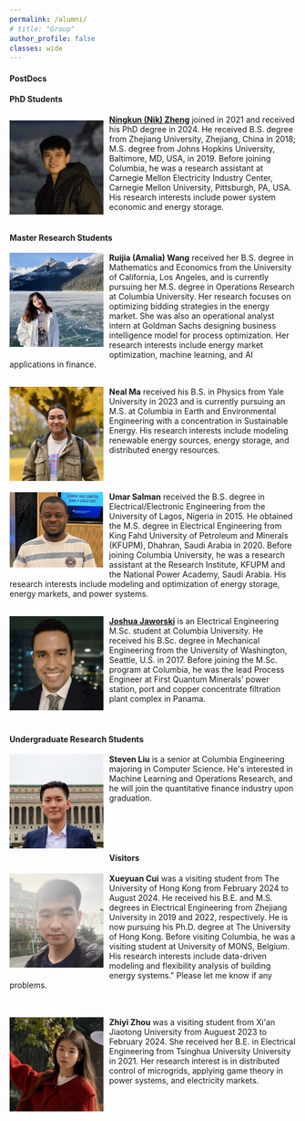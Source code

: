 ```yaml
---
permalink: /alumni/
# title: "Group"
author_profile: false
classes: wide
---
```


#### PostDocs


#### PhD Students

<img style="float: left;  margin-top: 10px;
  margin-bottom: 10px;
  margin-right: 10px;
  margin-left: 0px;" src="/assets/images/Nik_Portrait_2.jpg" width="165px" >

[**Ningkun (Nik) Zheng**](https://ningkunzheng.github.io/) joined in 2021 and received his PhD degree in 2024. He received B.S. degree from Zhejiang University, Zhejiang, China in 2018; M.S. degree from Johns Hopkins University, Baltimore, MD, USA, in 2019.  Before joining Columbia, he was a research assistant at Carnegie Mellon Electricity Industry Center, Carnegie Mellon University, Pittsburgh, PA, USA. His research interests include power system economic and energy storage.
<br />
<br />


#### Master Research Students

<img style="float: left;  margin-top: 0px;
  margin-bottom: 10px;
  margin-right: 10px;
  margin-left: 0px;" src="/assets/images/ruijia.jpeg" width="165px" >

**Ruijia (Amalia) Wang** received her B.S. degree in Mathematics and Economics from the University of California, Los Angeles, and is currently pursuing her M.S. degree in Operations Research at Columbia University. Her research focuses on optimizing bidding strategies in the energy market. She was also an operational analyst intern at Goldman Sachs designing business intelligence model for process optimization. Her research interests include energy market optimization, machine learning, and AI applications in finance.
<br />
<br />

<img style="float: left;  margin-top: 0px;
  margin-bottom: 10px;
  margin-right: 10px;
  margin-left: 0px;" src="/assets/images/neal.jpg" width="165px" >

**Neal Ma** received his B.S. in Physics from Yale University in 2023 and is currently pursuing an M.S. at Columbia in Earth and Environmental Engineering with a concentration in Sustainable Energy. His research interests include modeling renewable energy sources, energy storage, and distributed energy resources.
<br />
<br />
<br />
<br />

<img style="float: left;  margin-top: 0px;
  margin-bottom: 10px;
  margin-right: 10px;
  margin-left: 0px;" src="/assets/images/umar.png" width="165px" >

**Umar Salman** received the B.S. degree in Electrical/Electronic Engineering from the University of Lagos, Nigeria in 2015. He obtained the M.S. degree in Electrical Engineering from King Fahd University of Petroleum and Minerals (KFUPM), Dhahran, Saudi Arabia in 2020. Before joining Columbia University, he was a research assistant at the Research Institute, KFUPM and the National Power Academy, Saudi Arabia. His research interests include modeling and optimization of energy storage, energy markets, and power systems.
<br />
<br />

<img style="float: left;  margin-top: 0px;
  margin-bottom: 10px;
  margin-right: 10px;
  margin-left: 0px;" src="/assets/images/joshua.jpg" width="165px" >

[**Joshua Jaworski**](https://www.linkedin.com/in/jjjaworski/) is an Electrical Engineering M.Sc. student at Columbia University. He received his B.Sc. degree in Mechanical Engineering from the University of Washington, Seattle, U.S. in 2017. Before joining the M.Sc. program at Columbia, he was the lead Process Engineer at First Quantum Minerals’ power station, port and copper concentrate filtration plant complex in Panama.
<br />
<br />
<br />

#### Undergraduate Research Students

<img style="float: left;  margin-top: 0px;
  margin-bottom: 10px;
  margin-right: 10px;
  margin-left: 0px;" src="/assets/images/steven.jpg" width="165px" >

**Steven Liu** is a senior at Columbia Engineering majoring in Computer Science. He's interested in Machine Learning and Operations Research, and he will join the quantitative finance industry upon graduation.
<br />
<br />
<br />
<br />
<br />

#### Visitors

<img style="float: left;  margin-top: 0px;
  margin-bottom: 10px;
  margin-right: 10px;
  margin-left: 0px;" src="/assets/images/xueyuan.jpeg" width="165px" >

**Xueyuan Cui** was a visiting student from The University of Hong Kong from February 2024 to August 2024.
He received his B.E. and M.S. degrees in Electrical Engineering from
Zhejiang University in 2019 and 2022, respectively. He is now pursuing
his Ph.D. degree at The University of Hong Kong. Before visiting
Columbia, he was a visiting student at University of MONS, Belgium.
His research interests include data-driven modeling and flexibility
analysis of building energy systems." Please let me know if any
problems.
<br />
<br />
<br />

<img style="float: left;  margin-top: 0px;
  margin-bottom: 10px;
  margin-right: 10px;
  margin-left: 0px;" src="/assets/images/zhiyi.jpg" width="165px" >

**Zhiyi Zhou** was a visiting student from Xi'an Jiaotong University from Auguest 2023 to February 2024.
She received her B.E. in Electrical Engineering from
Tsinghua University University in 2021. Her research interest is in distributed control of microgrids, applying game theory in power systems, and electricity markets.
